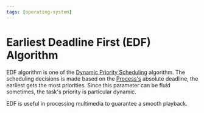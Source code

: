 ```yaml
---
tags: [operating-system]
---
```


# Earliest Deadline First (EDF) Algorithm

EDF algorithm is one of the [Dynamic Priority Scheduling](202404232317.md)
algorithm. The scheduling decisions is made based on the
[Process's](202210062301.md) absolute deadline, the earliest gets the most
priorities. Since this parameter can be fluid sometimes, the task's priority is
particular dynamic.

EDF is useful in processing multimedia to guarantee a smooth playback.
